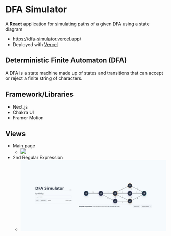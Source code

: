 # DFA Simulator
A **React** application for simulating paths of a given DFA using a state diagram
- https://dfa-simulator.vercel.app/
- Deployed with [Vercel](https://vercel.com/solutions/nextjs)

## Deterministic Finite Automaton (DFA)
A DFA is a state machine made up of states and transitions that can accept or reject a finite string of characters.

## Framework/Libraries
- Next.js
- Chakra UI
- Framer Motion

## Views
- Main page
  - ![](https://github.com/EdzelArmengol/DFA-Simulator/blob/master/public/images/PDA1.png)
- 2nd Regular Expression
  - ![](https://github.com/Randell-janus/DFA-Simulator/blob/master/public/views/regex2.JPG)

